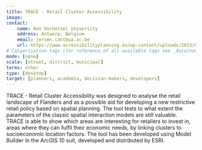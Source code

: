 ```yaml
---
title: TRACE - Retail Cluster Accessibility
image: 
contact: 
    name: Ann Verhetsel University
    address: Antwerp, Belgium 
    email: jeroen.cant@ua.ac.be
    url: https://www.accessibilityplanning.eu/wp-content/uploads/2013/01/2-TRACE-R.pdf 
# Catgorisation tags (for reference of all available tags see _data/navigation_tools.yml file):
mode: [none]
scale: [street, district, municipal]
terms: other
type: [desktop]
target: [planners, academia, decision-makers, developers]
---
```


TRACE - Retail Cluster Accessibility was designed to analyse the retail landscape of Flanders and as a possible aid for developing a new restrictive retail policy based on spatial planning. The tool tests to what extent the parameters of the classic spatial interaction models are still valuable. TRACE is able to show which areas are interesting for retailers to invest in, areas where they can fulfil their economic needs, by linking clusters to socioeconomic location factors. The tool has been developed using Model Builder in the ArcGIS 10 suit, developed and distributed by ESRI.